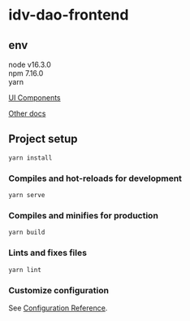# idv-dao-frontend

## env
node v16.3.0  
npm 7.16.0  
yarn

[UI Components](./docs/ui-components.md)

[Other docs](./docs)

## Project setup
```
yarn install
```

### Compiles and hot-reloads for development
```
yarn serve
```

### Compiles and minifies for production
```
yarn build
```

### Lints and fixes files
```
yarn lint
```

### Customize configuration
See [Configuration Reference](https://cli.vuejs.org/config/).
